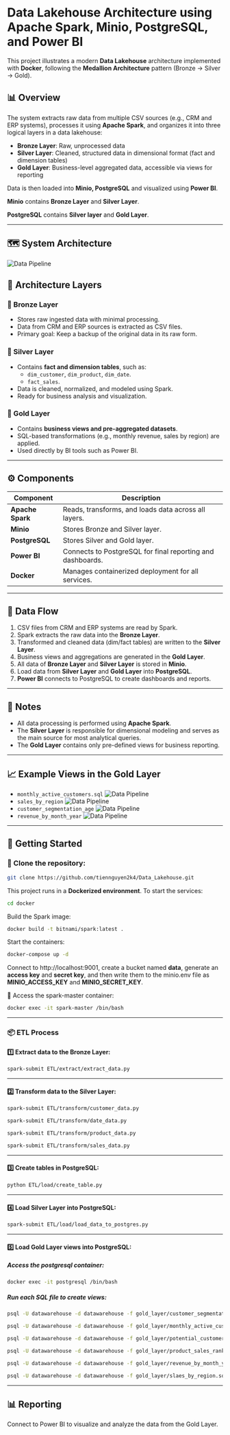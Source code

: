 # Data Lakehouse Architecture using Apache Spark, Minio, PostgreSQL, and Power BI

This project illustrates a modern **Data Lakehouse** architecture implemented with **Docker**, following the **Medallion Architecture** pattern (Bronze → Silver → Gold).

## 📊 Overview

The system extracts raw data from multiple CSV sources (e.g., CRM and ERP systems), processes it using **Apache Spark**, and organizes it into three logical layers in a data lakehouse:

- **Bronze Layer**: Raw, unprocessed data
- **Silver Layer**: Cleaned, structured data in dimensional format (fact and dimension tables)
- **Gold Layer**: Business-level aggregated data, accessible via views for reporting

Data is then loaded into **Minio, PostgreSQL** and visualized using **Power BI**.

**Minio** contains **Bronze Layer** and **Silver Layer**.

**PostgreSQL** contains **Silver layer** and **Gold Layer**.


---
## 🗺️ System Architecture
![Data Pipeline](/image/system_architecture.png)

## 🧱 Architecture Layers

### 🥉 Bronze Layer
- Stores raw ingested data with minimal processing.
- Data from CRM and ERP sources is extracted as CSV files.
- Primary goal: Keep a backup of the original data in its raw form.

### 🥈 Silver Layer
- Contains **fact and dimension tables**, such as:
  - `dim_customer`, `dim_product`, `dim_date`.
  - `fact_sales`.
- Data is cleaned, normalized, and modeled using Spark.
- Ready for business analysis and visualization.

### 🥇 Gold Layer
- Contains **business views and pre-aggregated datasets**.
- SQL-based transformations (e.g., monthly revenue, sales by region) are applied.
- Used directly by BI tools such as Power BI.

---

## ⚙️ Components

| Component      | Description |
|----------------|-------------|
| **Apache Spark** | Reads, transforms, and loads data across all layers. |
| **Minio**        | Stores Bronze and Silver layer. |
| **PostgreSQL**   | Stores Silver and Gold layer. |
| **Power BI**     | Connects to PostgreSQL for final reporting and dashboards. |
| **Docker**       | Manages containerized deployment for all services. |

---

## 📁 Data Flow

1. CSV files from CRM and ERP systems are read by Spark.
2. Spark extracts the raw data into the **Bronze Layer**.
3. Transformed and cleaned data (dim/fact tables) are written to the **Silver Layer**.
4. Business views and aggregations are generated in the **Gold Layer**.
5. All data of **Bronze Layer** and **Silver Layer** is stored in **Minio**.
6. Load data from **Silver Layer** and **Gold Layer** into **PostgreSQL**.
6. **Power BI** connects to PostgreSQL to create dashboards and reports.

---

## 📌 Notes

- All data processing is performed using **Apache Spark**.
- The **Silver Layer** is responsible for dimensional modeling and serves as the main source for most analytical queries.
- The **Gold Layer** contains only pre-defined views for business reporting.

---

## 📈 Example Views in the Gold Layer

- `monthly_active_customers.sql`
![Data Pipeline](/image/monthly_active_customer.png)
- `sales_by_region`
![Data Pipeline](/image/sales_by_region.png)
- `customer_segmentation_age`
![Data Pipeline](/image/customer_segmentation_age.png)
- `revenue_by_month_year`
![Data Pipeline](/image/revenue_by_month_year.png)


---

## 🚀 Getting Started

### 🔁 Clone the repository:
```sh 
git clone https://github.com/tiennguyen2k4/Data_Lakehouse.git
```
This project runs in a **Dockerized environment**. To start the services:
```sh
cd docker
```
Build the Spark image:
```sh
docker build -t bitnami/spark:latest .
```
Start the containers:
```sh
docker-compose up -d
```
Connect to http://localhost:9001, create a bucket named **data**, generate an **access key** and **secret key**, and then write them to the minio.env file as **MINIO_ACCESS_KEY** and **MINIO_SECRET_KEY**.

🧠 Access the spark-master container:
```sh 
docker exec -it spark-master /bin/bash
```
---
### 📦 ETL Process

#### 1️⃣ Extract data to the Bronze Layer:
```sh
spark-submit ETL/extract/extract_data.py
```
---
#### 2️⃣ Transform data to the Silver Layer:
```sh 
spark-submit ETL/transform/customer_data.py
```
```sh
spark-submit ETL/transform/date_data.py
```
```sh 
spark-submit ETL/transform/product_data.py
```
```sh 
spark-submit ETL/transform/sales_data.py
```
---
#### 3️⃣ Create tables in PostgreSQL:
```sh
python ETL/load/create_table.py
```
---
#### 4️⃣ Load Silver Layer into PostgreSQL:
```sh 
spark-submit ETL/load/load_data_to_postgres.py
```
---
#### 5️⃣ Load Gold Layer views into PostgreSQL:

##### Access the postgresql container:
```sh
docker exec -it postgresql /bin/bash
```
##### Run each SQL file to create views:
```sh 
psql -U datawarehouse -d datawarehouse -f gold_layer/customer_segmentation_age.sql
```
```sh
psql -U datawarehouse -d datawarehouse -f gold_layer/monthly_active_customers.sql
```
```sh 
psql -U datawarehouse -d datawarehouse -f gold_layer/potential_customer.sql
```
```sh 
psql -U datawarehouse -d datawarehouse -f gold_layer/product_sales_ranking.sql
```
```sh
psql -U datawarehouse -d datawarehouse -f gold_layer/revenue_by_month_year.sql
```
```sh 
psql -U datawarehouse -d datawarehouse -f gold_layer/slaes_by_region.sql
```
---
## 📊 Reporting

Connect to Power BI to visualize and analyze the data from the Gold Layer.




